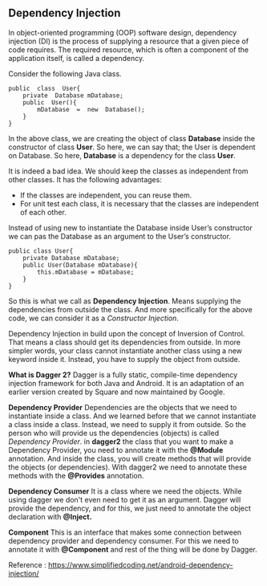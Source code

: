 ## Dependency Injection
In object-oriented programming (OOP) software design, dependency injection (DI) is the process of supplying a resource that a given piece of code requires. The required resource, which is often a component of the application itself, is called a dependency.

Consider the following Java class.

    public  class  User{    
	    private  Database mDatabase;    
	    public  User(){	    
		    mDatabase  =  new  Database();	    
	    }    
    }
In the above class, we are creating the object of class **Database** inside the constructor of class **User**. So here, we can say that; the User is dependent on Database. So here, **Database** is a dependency for the class **User**.

It is indeed a bad idea. We should keep the classes as independent from other classes. It has the following advantages:
 - If the classes are independent, you can reuse them.
 - For unit test each class, it is necessary that the classes are
   independent of each other.

Instead of using new to instantiate the Database inside User’s constructor we can pas the Database as an argument to the User’s constructor.

    public class User{
	    private Database mDatabase;
	    public User(Database mDatabase){
		    this.mDatabase = mDatabase;
	    }
    }
So this is what we call as **Dependency Injection**. Means supplying the dependencies from outside the class. And more specifically for the above code, we can consider it as a *Constructor Injection*.

Dependency Injection in build upon the concept of Inversion of Control. That means a class should get its dependencies from outside. 
In more simpler words, your class cannot instantiate another class using a new keyword inside it. Instead, you have to supply the object from outside.

**What is Dagger 2?**
Dagger is a fully static, compile-time dependency injection framework for both Java and Android. It is an adaptation of an earlier version created by Square and now maintained by Google. 

**Dependency Provider**
Dependencies are the objects that we need to instantiate inside a class. And we learned before that we cannot instantiate a class inside a class. Instead, we need to supply it from outside. So the person who will provide us the dependencies (objects) is called *Dependency Provider*.
in **dagger2** the class that you want to make a Dependency Provider, you need to annotate it with the **@Module** annotation. And inside the class, you will create methods that will provide the objects (or dependencies). With dagger2 we need to annotate these methods with the **@Provides** annotation.

**Dependency Consumer**
It is a class where we need the objects. While using dagger we don't even need to get it as an argument. Dagger will provide the dependency, and for this, we just need to annotate the object declaration with **@Inject.**

**Component**
This is an interface that makes some connection between dependency provider and dependency consumer. For this we need to annotate it with **@Component** and rest of the thing will be done by Dagger.







Reference : https://www.simplifiedcoding.net/android-dependency-injection/
